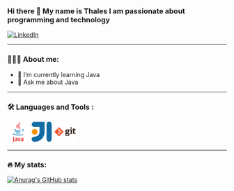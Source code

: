 ### Hi there 👋 My name is Thales I am passionate about programming and technology

[![LinkedIn](https://img.shields.io/badge/Linkedin-blue?style=flat-square&logo=linkedin&logoColor=white&link=https://www.linkedin.com/in/Thales32k/)](https://www.linkedin.com/in/Thales32k/)

---

### 👨🏻‍💻 About me:

- 🌱 I’m currently learning Java
- 💬 Ask me about Java

---

### 🛠️ Languages and Tools :
<div>
  <img src="java-original-wordmark.svg" alt="Java" title="Java" alt="Java" width="50" height="50" style="max-width: 100%;">
  <img src="intellij-original.svg" alt="Intellij" title="Intellij" alt="Intellij" width="50" height="50" style="max-width: 100%;">
  <img src="git-original-wordmark.svg" alt="Git" title="Gi" alt="Git" width="50" height="50" style="max-width: 100%;">
</div>

---

### 🔥 My stats: 
[![Anurag's GitHub stats](https://github-readme-stats.vercel.app/api?username=thales32k)](https://github.com/thales32k0/github-readme-stats)
